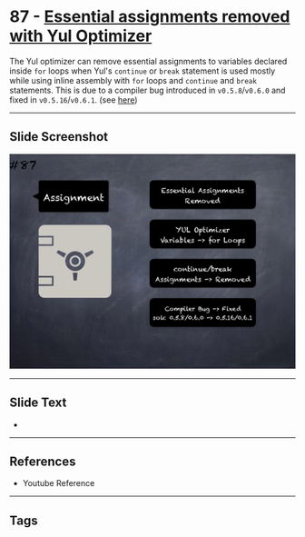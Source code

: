 # 87 - [Essential assignments removed with Yul Optimizer ](Essential%20assignments%20removed%20with%20Yul%20Optimizer%20.md)
The Yul optimizer can remove essential assignments to variables declared inside `for` loops when Yul's `continue` or `break` statement is used mostly while using inline assembly with `for` loops and `continue` and `break` statements. This is due to a compiler bug introduced in `v0.5.8`/`v0.6.0` and fixed in `v0.5.16`/`v0.6.1`. (see [here](https://docs.soliditylang.org/en/v0.8.9/bugs.html))
___
## Slide Screenshot
![087.png](../../images/pitfalls_and_best_practices101/087.png)
___
## Slide Text
- 
___
## References
- Youtube Reference
___
## Tags